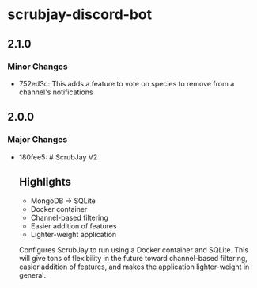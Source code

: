# scrubjay-discord-bot

## 2.1.0

### Minor Changes

- 752ed3c: This adds a feature to vote on species to remove from a channel's notifications

## 2.0.0

### Major Changes

- 180fee5: # ScrubJay V2

    ## Highlights

    - MongoDB -> SQLite
    - Docker container
    - Channel-based filtering
    - Easier addition of features
    - Lighter-weight application

    Configures ScrubJay to run using a Docker container and SQLite. This will give tons of flexibility in the future toward channel-based filtering, easier addition of features, and makes the application lighter-weight in general.
